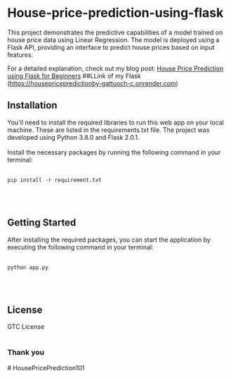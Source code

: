 # House-price-prediction-using-flask
This project demonstrates the predictive capabilities of a model trained on house price data using Linear Regression. The model is deployed using a Flask API, providing an interface to predict house prices based on input features.

For a detailed explanation, check out my blog post: [House Price Prediction using Flask for Beginners](https://housepricepredictionby-gattuoch-c.onrender.com)
##LLink of my Flask  (https://housepricepredictionby-gattuoch-c.onrender.com)
## Installation

You'll need to install the required libraries to run this web app on your local machine. These are listed in the requirements.txt file. The project was developed using Python 3.8.0 and Flask 2.0.1.<br><br> Install the necessary packages by running the following command in your terminal:<br><br>

```
pip install -r requirement.txt
```
<br>
<br>

## Getting Started

After installing the required packages, you can start the application by executing the following command in your terminal:<br><br>
```
python app.py
```
<br>
<br>

## License
GTC License
<br>
<br>

### Thank you
#   H o u s e P r i c e P r e d i c t i o n 1 0 1 
 
 
